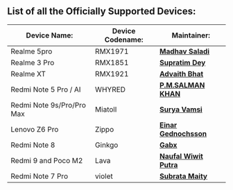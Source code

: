 List of all the Officially Supported Devices:
---------------------------------------------

|         Device Name:          | Device Codename: |                 Maintainer:                     |
|-------------------------------|------------------|-------------------------------------------------|
|     Realme 5pro               |    RMX1971       | [**Madhav Saladi**](https://t.me/BabluS)        |
|     Realme 3 Pro              |    RMX1851       | [**Supratim Dey**](https://t.me/supratimdey)    |
|     Realme XT                 |    RMX1921       | [**Advaith Bhat**](https://t.me/advaithbhat)    |
|     Redmi Note 5 Pro / AI     |    WHYRED        | [**P.M.SALMAN KHAN**](https://t.me/SALMAN_IS_HERE)    |
|     Redmi Note 9s/Pro/Pro Max |    Miatoll       | [**Surya Vamsi**](https://t.me/Surya580)        | 
|     Lenovo Z6 Pro             |    Zippo         | [**Einar Gednochsson**](https://t.me/kanstmablason)    |
|     Redmi Note 8              |    Ginkgo        | [**Gabx**](t.me/https://Gabx_.i)    |
|     Redmi 9 and Poco M2       |    Lava          | [**Naufal Wiwit Putra**](https://t.me/nauFOSS)    |    
|     Redmi Note 7 Pro          |    violet        | [**Subrata Maity**](https//t.me/Rdx55)    |
